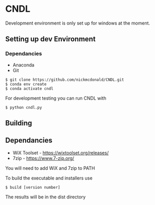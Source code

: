 # CNDL

Development environment is only set up for windows at the moment.

## Setting up dev Environment
### Dependancies
- Anaconda
- Git

```
$ git clone https://github.com/nickmcdonald/CNDL.git
$ conda env create
$ conda activate cndl
```

For development testing you can run CNDL with
```
$ python cndl.py
```

## Building
## Dependancies
- WiX Toolset - https://wixtoolset.org/releases/
- 7zip - https://www.7-zip.org/

You will need to add WiX and 7zip to PATH

To build the executable and installers use
```
$ build [version number]
```
The results will be in the dist directory
